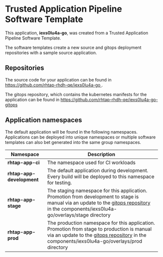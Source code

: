 # Trusted Application Pipeline Software Template

This application, **iexs0lu4a-go**, was created from a Trusted Application Pipeline Software Template.

The software templates create a new source and gitops deployment repositories with a sample source application. 

## Repositories

The source code for your application can be found in [https://github.com/rhtap-rhdh-qe/iexs0lu4a-go ](https://github.com/rhtap-rhdh-qe/iexs0lu4a-go ).
 
The gitops repository, which contains the kubernetes manifests for the application can be found in 
[https://github.com/rhtap-rhdh-qe/iexs0lu4a-go-gitops ](https://github.com/rhtap-rhdh-qe/iexs0lu4a-go-gitops ) 

## Application namespaces 

The default application will be found in the following namespaces. Applications can be deployed into unique namespaces or multiple software templates can also bet generated into the same group namespaces.  

|  Namespace   |  Description   |  
| -------- | -------- |
| **rhtap-app-ci** | The namespace used for CI workloads |
| **rhtap-app-development** | The default application during development. Every build will be deployed to this namespace for testing. |
| **rhtap-app-stage** | The staging namespace for this application. Promotion from development to stage is manual via an update to the [gitops repository](https://github.com/rhtap-rhdh-qe/iexs0lu4a-go-gitops ) in the components/iexs0lu4a-go/overlays/stage directory |
| **rhtap-app-prod** | The production namespace for this application. Promotion from stage to production is manual via an update to the [gitops repository](https://github.com/rhtap-rhdh-qe/iexs0lu4a-go-gitops ) in the components/iexs0lu4a-go/overlays/prod directory |
